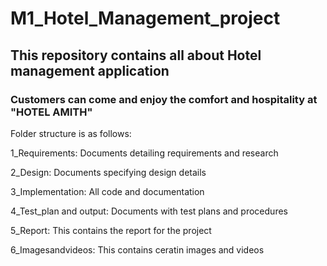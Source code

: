 # M1_Hotel_Management_project
## This repository contains all about  Hotel management application
### Customers can come and enjoy the comfort and hospitality at "HOTEL AMITH"
Folder structure is as follows:
 
1_Requirements: Documents detailing requirements and research


2_Design: Documents specifying design details


3_Implementation: 	All code and documentation


4_Test_plan and output: 	Documents with test plans and procedures


5_Report:  This contains the report for the project


6_Imagesandvideos:  This contains ceratin images and videos

